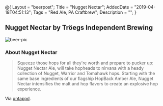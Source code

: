 @{
 Layout = "beerpost";
 Title = "Nugget Nectar";
 AddedDate = "2019-04-18T04:51:13";
 Tags = "Red Ale, PA Craftbrew";
 Description = "";
 }
 

## Nugget Nectar by Tröegs Independent Brewing

![beer-pic]

### About Nugget Nectar

> Squeeze those hops for all they're worth and prepare to pucker up: Nugget Nectar Ale, will take hopheads to nirvana with a heady collection of Nugget, Warrior and Tomahawk hops. Starting with the same base ingredients of our flagship HopBack Amber Ale, Nugget Nectar intensifies the malt and hop flavors to create an explosive hop experience.

Via [untappd][untappd-url].

[untappd-url]: <https://untappd.com//b/troegs-independent-brewing-nugget-nectar/3757>
[beer-pic]: https://jasonpowley.com/assets/img/2019-04-18-nugget-nectar.jpeg "Nugget Nectar by Tröegs Independent Brewing"
